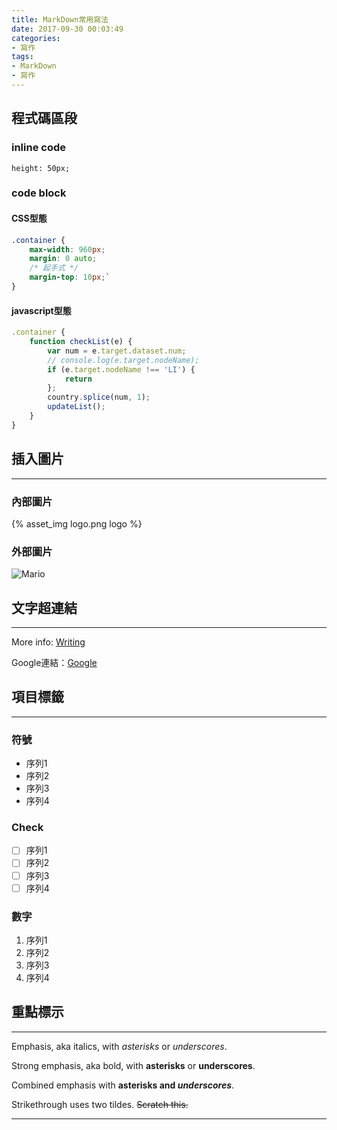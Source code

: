 ```yaml
---
title: MarkDown常用寫法
date: 2017-09-30 00:03:49
categories: 
- 寫作
tags:
- MarkDown
- 寫作
---
```


## 程式碼區段

### inline code
`height: 50px;`

### code block

#### CSS型態
``` CSS
.container {
    max-width: 960px;
    margin: 0 auto;
    /* 起手式 */
    margin-top: 10px;`
}
```

<!-- more -->

#### javascript型態
``` javascript
.container {
    function checkList(e) {
        var num = e.target.dataset.num;
        // console.log(e.target.nodeName);
        if (e.target.nodeName !== 'LI') {
            return
        };
        country.splice(num, 1);
        updateList();
    }
}
```

## 插入圖片
---

### 內部圖片
{% asset_img logo.png logo %}

### 外部圖片
![Mario](https://goo.gl/2Dty9K)


## 文字超連結
---

More info: [Writing](https://hexo.io/docs/writing.html)

Google連結：[Google](https://www.google.com.tw/)




## 項目標籤
---

### 符號
* 序列1
* 序列2
* 序列3
* 序列4

### Check
- [ ] 序列1
- [ ] 序列2
- [ ] 序列3
- [ ] 序列4

### 數字
1. 序列1
2. 序列2
3. 序列3
4. 序列4


## 重點標示
---

Emphasis, aka italics, with *asterisks* or _underscores_.

Strong emphasis, aka bold, with **asterisks** or __underscores__.

Combined emphasis with **asterisks and _underscores_**.

Strikethrough uses two tildes. ~~Scratch this.~~

---

